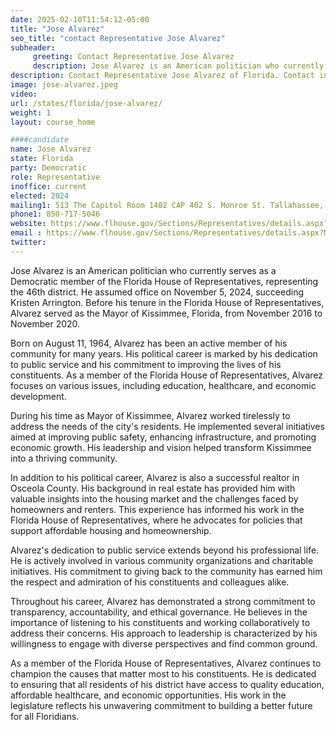 ```yaml
---
date: 2025-02-10T11:54:12-05:00
title: "Jose Alvarez"
seo_title: "contact Representative Jose Alvarez"
subheader:
     greeting: Contact Representative Jose Alvarez
     description: Jose Alvarez is an American politician who currently serves as a Democratic member of the Florida House of Representatives, representing the 46th district. He assumed office on November 5, 2024, succeeding Kristen Arrington.
description: Contact Representative Jose Alvarez of Florida. Contact information for Jose Alvarez includes email address, phone number, and mailing address.
image: jose-alvarez.jpeg
video:
url: /states/florida/jose-alvarez/
weight: 1
layout: course_home

####candidate
name: Jose Alvarez
state: Florida
party: Democratic
role: Representative
inoffice: current
elected: 2024
mailing1: 513 The Capitol Room 1402 CAP 402 S. Monroe St. Tallahassee, FL 32399-1300
phone1: 850-717-5046
website: https://www.flhouse.gov/Sections/Representatives/details.aspx?MemberId=4916&LegislativeTermId=91/
email : https://www.flhouse.gov/Sections/Representatives/details.aspx?MemberId=4916&LegislativeTermId=91/
twitter: 
---
```

Jose Alvarez is an American politician who currently serves as a Democratic member of the Florida House of Representatives, representing the 46th district. He assumed office on November 5, 2024, succeeding Kristen Arrington. Before his tenure in the Florida House of Representatives, Alvarez served as the Mayor of Kissimmee, Florida, from November 2016 to November 2020.

Born on August 11, 1964, Alvarez has been an active member of his community for many years. His political career is marked by his dedication to public service and his commitment to improving the lives of his constituents. As a member of the Florida House of Representatives, Alvarez focuses on various issues, including education, healthcare, and economic development.

During his time as Mayor of Kissimmee, Alvarez worked tirelessly to address the needs of the city's residents. He implemented several initiatives aimed at improving public safety, enhancing infrastructure, and promoting economic growth. His leadership and vision helped transform Kissimmee into a thriving community.

In addition to his political career, Alvarez is also a successful realtor in Osceola County. His background in real estate has provided him with valuable insights into the housing market and the challenges faced by homeowners and renters. This experience has informed his work in the Florida House of Representatives, where he advocates for policies that support affordable housing and homeownership.

Alvarez's dedication to public service extends beyond his professional life. He is actively involved in various community organizations and charitable initiatives. His commitment to giving back to the community has earned him the respect and admiration of his constituents and colleagues alike.

Throughout his career, Alvarez has demonstrated a strong commitment to transparency, accountability, and ethical governance. He believes in the importance of listening to his constituents and working collaboratively to address their concerns. His approach to leadership is characterized by his willingness to engage with diverse perspectives and find common ground.

As a member of the Florida House of Representatives, Alvarez continues to champion the causes that matter most to his constituents. He is dedicated to ensuring that all residents of his district have access to quality education, affordable healthcare, and economic opportunities. His work in the legislature reflects his unwavering commitment to building a better future for all Floridians.
